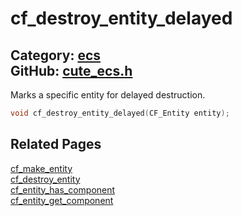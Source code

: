 [//]: # (This file is automatically generated by Cute Framework's docs parser.)
[//]: # (Do not edit this file by hand!)
[//]: # (See: https://github.com/RandyGaul/cute_framework/blob/master/samples/docs_parser.cpp)
[](../header.md ':include')

# cf_destroy_entity_delayed

Category: [ecs](/api_reference?id=ecs)  
GitHub: [cute_ecs.h](https://github.com/RandyGaul/cute_framework/blob/master/include/cute_ecs.h)  
---

Marks a specific entity for delayed destruction.

```cpp
void cf_destroy_entity_delayed(CF_Entity entity);
```

## Related Pages

[cf_make_entity](/ecs/cf_make_entity.md)  
[cf_destroy_entity](/ecs/cf_destroy_entity.md)  
[cf_entity_has_component](/ecs/cf_entity_has_component.md)  
[cf_entity_get_component](/ecs/cf_entity_get_component.md)  
